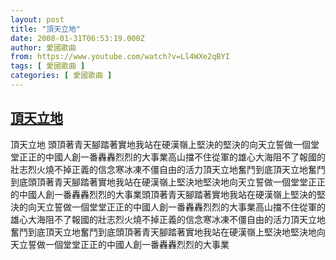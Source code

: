 ```yaml
---
layout: post
title: "頂天立地"
date: 2008-01-31T06:53:19.000Z
author: 愛國歌曲
from: https://www.youtube.com/watch?v=Ll4WXe2qBYI
tags: [ 愛國歌曲 ]
categories: [ 愛國歌曲 ]
---
```

<!--1201762399000-->
[頂天立地](https://www.youtube.com/watch?v=Ll4WXe2qBYI)
------

<div>
頂天立地 頭頂著青天腳踏著實地我站在硬漢嶺上堅決的堅決的向天立誓做一個堂堂正正的中國人創一番轟轟烈烈的大事業高山擋不住從軍的雄心大海阻不了報國的壯志烈火燒不掉正義的信念寒冰凍不僵自由的活力頂天立地奮鬥到底頂天立地奮鬥到底頭頂著青天腳踏著實地我站在硬漢嶺上堅決地堅決地向天立誓做一個堂堂正正的中國人創一番轟轟烈烈的大事業頭頂著青天腳踏著實地我站在硬漢嶺上堅決的堅決的向天立誓做一個堂堂正正的中國人創一番轟轟烈烈的大事業高山擋不住從軍的雄心大海阻不了報國的壯志烈火燒不掉正義的信念寒冰凍不僵自由的活力頂天立地奮鬥到底頂天立地奮鬥到底頭頂著青天腳踏著實地我站在硬漢嶺上堅決地堅決地向天立誓做一個堂堂正正的中國人創一番轟轟烈烈的大事業
</div>
